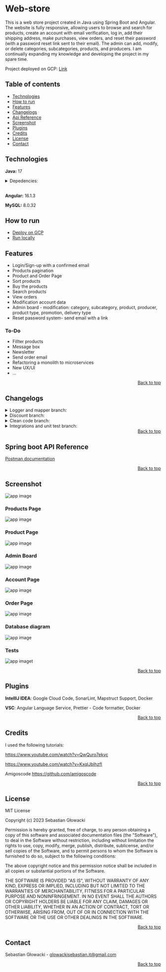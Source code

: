 # Web-store

This is a web store project created in Java using Spring Boot and Angular. The website is fully responsive, allowing users to browse and search for products, create an account with email verification, log in, add their shipping address, make purchases, view orders, and reset their password (with a password reset link sent to their email). The admin can add, modify, or delete categories, subcategories, products, and producers. I am continually expanding my knowledge and developing the project in my spare time.

Project deployed on GCP: [Link](https://webstore-j5caa4355a-lm.a.run.app/)

## Table of contents
- [Technologies](#technologies)
- [How to run](#how-to-run)
- [Features](#features)
- [Changelogs](#changelogs)
- [Api Reference](#spring-boot-api-reference)
- [Screenshot](#screenshot)
- [Plugins](#plugins)
- [Credits](#credits)
- [License](#license)
- [Contact](#contact)

## Technologies
**Java:** 17
 
<details>
<summary>Depedencies:</summary>

- Spring Boot Starter
- Spring Boot Starter Data JPA
- Spring Boot Starter Validation
- Spring Boot Starter Web
- Spring Boot Starter Test
- Spring Boot Starter Mail 
- Spring Boot Starter Security
- Spring Security Test
- Make-it-easy
- Lombok
- Passay
- Jsonwebtoken
- Annotations

Locally:
- Mysql Connector J

GCP: 
- Spring Cloud GCP Depedencies (dependencyMenagement)
- Spring Cloud GCP Starter SQL MySQL

</details>
<br>

**Angular:** 16.1.3

**MySQL:** 8.0.32 

## How to run

- [Deploy on GCP](deploy-on-gcp.md)
- [Run locally](run-locally.md)

## Features

- Login/Sign-up with a confirmed email
- Products pagination 
- Product and Order Page
- Sort products
- Buy the products
- Search products
- View orders
- Modification account data
- Admin board - modification: category, subcategory, product, producer, product type, promotion, delivery type
- Reset password system- send email with a link

### To-Do

- Fillter products
- Message box
- Newsletter
- Send order email
- Refactoring a monolith to microservices 
- New UX/UI
- ...

<div align="right">
  <a href="#web-store">Back to top</a>
</div>

## Changelogs

<details>
<summary>Logger and mapper branch:</summary>

- Add logs for services
- Convert dto classes to records
- Remove SortDirectionType
- Add DiscountRandomizer
- Add reset password method.
- Rebuild mappers.
- Remove Mapstruct dependency.

</details>

<details>
<summary>Discount branch:</summary>

- Add info about subcategory id of product in Product DTOS
- Add unit and integrations test
- Rebuilding caluclated shipment price system
- Add Discount

</details>


<details>
<summary>Clean code branch:</summary>

- Add missed validation annotations for DTO's fields
- Correct DTO names
- Correct validation annotations
- Add providers for enivoroment variables 
- Use @Transactional for setup methods
- Simplify method names
- Remove unnecessary squares and naming of parameters
- Simplify delete entity methods - previously entity was found before delete 
- Remove ResponseEntity<> from Controllers and GlobalExceptionHandler
- Rename ProductPricePromotion to Promotion
- Use asserts from junit.jupiter instead of assertThat in some cases 
- Remove comments (//given, //when, //then) form tests
- Separating integration tests

</details>

<details>
<summary>Integrations and unit test branch:</summary>

- Add changelogs
- Add docker-compose.yml for whole project
- Add admin account initializer 
- Update PageProductsService
- Delete SortByType and SortDirection converters 
- Add PageProductsOptions for @RequestParam in controllers, SortByType and SortDirection in one field
- Change find Order's products - now one query for find all products
- Update EmailSenderStrategy to NotificationStrategy
- Add Make-It-Easy dependency for test builders
- Add integration tests
- Change relationship beetween Account and AccountAddress - unidirectional association (@MapsId)
- Add Maven Surefire and Failsafe
- Add Testcontainers

</details>


<div align="right">
  <a href="#web-store">Back to top</a>
</div>


## Spring boot API Reference

[Postman documentation](https://documenter.getpostman.com/view/23641360/2sA2xiXCKr#intro)

<div align="right">
  <a href="#web-store">Back to top</a>
</div>

## Screenshot

![app image](https://ik.imagekit.io/glowacki/Zrzut_ekranu_2023-07-12_102052.png?updatedAt=1711179688638)

### Products Page

![app image](https://ik.imagekit.io/glowacki/products.png?updatedAt=1711181592363)

### Product Page
![app image](https://ik.imagekit.io/glowacki/Zrzut%20ekranu%202024-03-23%20085842.png?updatedAt=1711180738622)

### Admin Board

![app image](https://ik.imagekit.io/glowacki/Zrzut%20ekranu%202023-08-18%20123044.png?updatedAt=1692354731249)

### Account Page

![app image](https://ik.imagekit.io/glowacki/Zrzut%20ekranu%202024-03-23%20085732.png?updatedAt=1711180738487)

### Order Page
![app image](https://ik.imagekit.io/glowacki/Zrzut%20ekranu%202024-03-23%20085819.png?updatedAt=1711180738571)


### Database diagram

![app image](https://ik.imagekit.io/glowacki/Zrzut_ekranu_2023-07-12_192353.png?updatedAt=1711179630302)

### Tests
![app imaget](https://ik.imagekit.io/glowacki/Zrzut%20ekranu%202023-08-09%20002003.png?updatedAt=1711181500231)

<div align="right">
    <a href="#web-store">Back to top</a>
</div>

## Plugins

  **IntellIJ IDEA**: Google Cloud Code, SonarLint, Mapstruct Support, Docker

  **VSC**: Angular Language Service, Prettier - Code formatter, Docker

<div align="right">
    <a href="#web-store">Back to top</a>
</div>

## Credits

I used the following tutorials: 

https://www.youtube.com/watch?v=QwQuro7ekvc

https://www.youtube.com/watch?v=KxqlJblhzfI

Amigoscode https://github.com/amigoscode

<div align="right">
  <a href="#web-store">Back to top</a>
</div>

## License
MIT License

Copyright (c) 2023 Sebastian Głowacki

Permission is hereby granted, free of charge, to any person obtaining a copy
of this software and associated documentation files (the "Software"), to deal
in the Software without restriction, including without limitation the rights
to use, copy, modify, merge, publish, distribute, sublicense, and/or sell
copies of the Software, and to permit persons to whom the Software is
furnished to do so, subject to the following conditions:

The above copyright notice and this permission notice shall be included in all
copies or substantial portions of the Software.

THE SOFTWARE IS PROVIDED "AS IS", WITHOUT WARRANTY OF ANY KIND, EXPRESS OR
IMPLIED, INCLUDING BUT NOT LIMITED TO THE WARRANTIES OF MERCHANTABILITY,
FITNESS FOR A PARTICULAR PURPOSE AND NONINFRINGEMENT. IN NO EVENT SHALL THE
AUTHORS OR COPYRIGHT HOLDERS BE LIABLE FOR ANY CLAIM, DAMAGES OR OTHER
LIABILITY, WHETHER IN AN ACTION OF CONTRACT, TORT OR OTHERWISE, ARISING FROM,
OUT OF OR IN CONNECTION WITH THE SOFTWARE OR THE USE OR OTHER DEALINGS IN THE
SOFTWARE.

<div align="right">
    <a href="#web-store">Back to top</a>
</div>

## Contact

Sebastian Głowacki - glowackisebastian.it@gmail.com

<div align="right">
    <a href="#web-store">Back to top</a>
</div>
